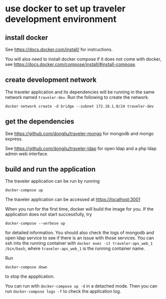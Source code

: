 # use docker to set up traveler development environment

## install docker

See <https://docs.docker.com/install/> for instructions.

You will alos need to install docker compose if it does not come with docker, see <https://docs.docker.com/compose/install/#install-compose>.

## create development network

The traveler application and its dependencies will be running in the same network named `traveler-dev`. Run the following to create the network.

```
docker network create -d bridge --subnet 172.18.1.0/24 traveler-dev
```

## get the dependencies

See <https://github.com/dongliu/traveler-mongo> for mongodb and mongo express.

See <https://github.com/dongliu/traveler-ldap> for open ldap and a php ldap admin web interface.

## build and run the application

The traveler application can be run by running
```
docker-compose up
```

The traveler application can be accessed at <https://localhost:3001>

When you run for the first time, docker will build the image for you. If the application does not start successfully, try
```
docker-compose --verbose up
```
for detailed information. You should also check the logs of mongodb and open ldap service to see if there is an issue with those services. You can ssh into the running container with `docker exec -it traveler-aps_web_1 /bin/bash`, where `traveler-aps_web_1` is the running container name.

Run
```
docker-compose down
```
to stop the appplication.

You can run with `docker-compose up -d` in a detached mode. Then you can run `docker-compose logs -f` to check the application log.



